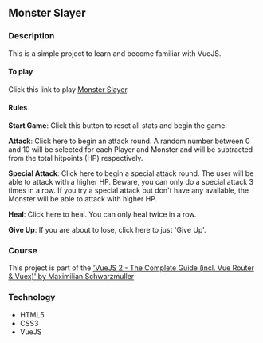 ## Monster Slayer

### Description
This is a simple project to learn and become familiar with VueJS. 

#### To play
Click this link to play [Monster Slayer](https://junclemente.github.io/monster_slayer/index.html).

#### Rules
__Start Game__: Click this button to reset all stats and begin the game.

__Attack__: Click here to begin an attack round. A random number between 0 and 10 will be selected for each Player and Monster and will be subtracted from the total hitpoints (HP) respectively.

__Special Attack__: Click here to begin a special attack round. The user will be able to attack with a higher HP. Beware, you can only do a special attack 3 times in a row. If you try a special attack but don't have any available, the Monster will be able to attack with higher HP.

__Heal__: Click here to heal. You can only heal twice in a row. 

__Give Up__: If you are about to lose, click here to just 'Give Up'.

### Course
This project is part of the ['VueJS 2 - The Complete Guide (incl. Vue Router & Vuex)' by Maximilian Schwarzmuller](https://www.udemy.com/vuejs-2-the-complete-guide)

### Technology
* HTML5
* CSS3
* VueJS